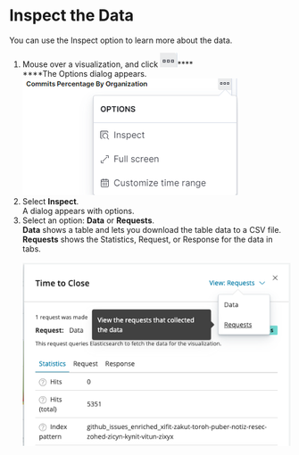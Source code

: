 # Inspect the Data

You can use the Inspect option to learn more about the data.

1. Mouse over a visualization, and click ![](../../.gitbook/assets/18088179.png)****\
   ****The Options dialog appears.\
   &#x20;![](<../../.gitbook/assets/inspect data.png>)&#x20;
2. Select **Inspect**.\
   A dialog appears with options.
3. Select an option: **Data** or **Requests**.\
   **Data** shows a table and lets you download the table data to a CSV file.\
   **Requests** shows the Statistics, Request, or Response for the data in tabs.\
   \
   ![](../../.gitbook/assets/18088181.png)
